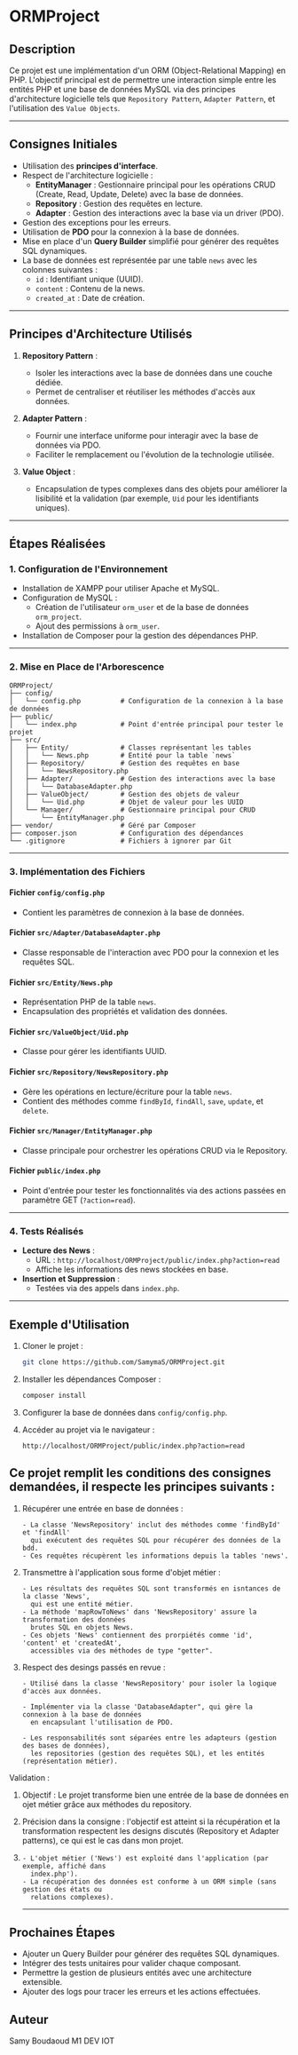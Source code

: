 # ORMProject

## **Description**
Ce projet est une implémentation d'un ORM (Object-Relational Mapping) en PHP. 
L'objectif principal est de permettre une interaction simple entre les entités PHP et une base de données MySQL via des principes d'architecture logicielle tels que 
`Repository Pattern`, `Adapter Pattern`, et l'utilisation des `Value Objects`.

---

## **Consignes Initiales**
- Utilisation des **principes d'interface**.
- Respect de l'architecture logicielle :
  - **EntityManager** : Gestionnaire principal pour les opérations CRUD (Create, Read, Update, Delete) avec la base de données.
  - **Repository** : Gestion des requêtes en lecture.
  - **Adapter** : Gestion des interactions avec la base via un driver (PDO).
- Gestion des exceptions pour les erreurs.
- Utilisation de **PDO** pour la connexion à la base de données.
- Mise en place d'un **Query Builder** simplifié pour générer des requêtes SQL dynamiques.
- La base de données est représentée par une table `news` avec les colonnes suivantes :
  - `id` : Identifiant unique (UUID).
  - `content` : Contenu de la news.
  - `created_at` : Date de création.

---

## **Principes d'Architecture Utilisés**
1. **Repository Pattern** : 
   - Isoler les interactions avec la base de données dans une couche dédiée.
   - Permet de centraliser et réutiliser les méthodes d'accès aux données.

2. **Adapter Pattern** :
   - Fournir une interface uniforme pour interagir avec la base de données via PDO.
   - Faciliter le remplacement ou l'évolution de la technologie utilisée.

3. **Value Object** :
   - Encapsulation de types complexes dans des objets pour améliorer la lisibilité et la validation (par exemple, `Uid` pour les identifiants uniques).

---

## **Étapes Réalisées**

### **1. Configuration de l'Environnement**
- Installation de XAMPP pour utiliser Apache et MySQL.
- Configuration de MySQL :
  - Création de l'utilisateur `orm_user` et de la base de données `orm_project`.
  - Ajout des permissions à `orm_user`.
- Installation de Composer pour la gestion des dépendances PHP.

---

### **2. Mise en Place de l'Arborescence**
```plaintext
ORMProject/
├── config/
│   └── config.php          # Configuration de la connexion à la base de données
├── public/
│   └── index.php           # Point d'entrée principal pour tester le projet
├── src/
│   ├── Entity/             # Classes représentant les tables
│   │   └── News.php        # Entité pour la table `news`
│   ├── Repository/         # Gestion des requêtes en base
│   │   └── NewsRepository.php
│   ├── Adapter/            # Gestion des interactions avec la base
│   │   └── DatabaseAdapter.php
│   ├── ValueObject/        # Gestion des objets de valeur
│   │   └── Uid.php         # Objet de valeur pour les UUID
│   └── Manager/            # Gestionnaire principal pour CRUD
│       └── EntityManager.php
├── vendor/                 # Géré par Composer
├── composer.json           # Configuration des dépendances
└── .gitignore              # Fichiers à ignorer par Git
```

---

### **3. Implémentation des Fichiers**

#### **Fichier `config/config.php`**
- Contient les paramètres de connexion à la base de données.

#### **Fichier `src/Adapter/DatabaseAdapter.php`**
- Classe responsable de l'interaction avec PDO pour la connexion et les requêtes SQL.

#### **Fichier `src/Entity/News.php`**
- Représentation PHP de la table `news`.
- Encapsulation des propriétés et validation des données.

#### **Fichier `src/ValueObject/Uid.php`**
- Classe pour gérer les identifiants UUID.

#### **Fichier `src/Repository/NewsRepository.php`**
- Gère les opérations en lecture/écriture pour la table `news`.
- Contient des méthodes comme `findById`, `findAll`, `save`, `update`, et `delete`.

#### **Fichier `src/Manager/EntityManager.php`**
- Classe principale pour orchestrer les opérations CRUD via le Repository.

#### **Fichier `public/index.php`**
- Point d'entrée pour tester les fonctionnalités via des actions passées en paramètre GET (`?action=read`).

---

### **4. Tests Réalisés**
- **Lecture des News** :
  - URL : `http://localhost/ORMProject/public/index.php?action=read`
  - Affiche les informations des news stockées en base.
- **Insertion et Suppression** :
  - Testées via des appels dans `index.php`.


---

## **Exemple d'Utilisation**
1. Cloner le projet :
   ```bash
   git clone https://github.com/SamymaS/ORMProject.git
   ```

2. Installer les dépendances Composer :
   ```bash
   composer install
   ```

3. Configurer la base de données dans `config/config.php`.

4. Accéder au projet via le navigateur :
   ```plaintext
   http://localhost/ORMProject/public/index.php?action=read
   ```

## **Ce projet remplit les conditions des consignes demandées, il respecte les principes suivants :**
1. Récupérer une entrée en base de données :
   ```Réalisation dans le projet :
   - La classe 'NewsRepository' inclut des méthodes comme 'findById' et 'findAll'
     qui exécutent des requêtes SQL pour récupérer des données de la bdd.
   - Ces requêtes récupèrent les informations depuis la tables 'news'.
   ```
2. Transmettre à l'application sous forme d'objet métier :
   ```Réalisation dans le projet :
   - Les résultats des requêtes SQL sont transformés en isntances de la classe 'News',
     qui est une entité métier.
   - La méthode 'mapRowToNews' dans 'NewsRepository' assure la transformation des données
     brutes SQL en objets News.
   - Ces objets 'News' contiennent des prorpiétés comme 'id', 'content' et 'createdAt',
     accessibles via des méthodes de type "getter".
   ```
3. Respect des desings passés en revue :
   ```Repository Pattern :
   - Utilisé dans la classe 'NewsRepository' pour isoler la logique d'accès aux données.
   ```
   ```Adapter Pattern :
   - Implémenter via la classe 'DatabaseAdapter", qui gère la connexion à la base de données
     en encapsulant l'utilisation de PDO.
   ```
   ```Separation of Concerns :
   - Les responsabilités sont séparées entre les adapteurs (gestion des bases de données),
     les repositories (gestion des requêtes SQL), et les entités (représentation métier).
   ```
Validation :
1. Objectif : Le projet transforme bien une entrée de la base de données en ojet métier
   grâce aux méthodes du repository.
2. Précision dans la consigne : l'objectif est atteint si la récupération et la transformation respectent les designs discutés (Repository et Adapter patterns), ce qui est le cas dans mon projet.

3. 
   ```Point de validation supplémentaires :
   - L'objet métier ('News') est exploité dans l'application (par exemple, affiché dans
     index.php').
   - La récupération des données est conforme à un ORM simple (sans gestion des états ou
     relations complexes).
   ```

   ---

## **Prochaines Étapes**
- Ajouter un Query Builder pour générer des requêtes SQL dynamiques.
- Intégrer des tests unitaires pour valider chaque composant.
- Permettre la gestion de plusieurs entités avec une architecture extensible.
- Ajouter des logs pour tracer les erreurs et les actions effectuées.

## **Auteur**
Samy Boudaoud M1 DEV IOT
